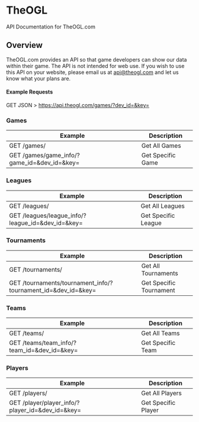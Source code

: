 # TheOGL
API Documentation for TheOGL.com

## Overview

TheOGL.com provides an API so that game developers can show our data within their game. The API is not intended for web use. If you wish to use this API on your website, please email us at api@theogl.com and let us know what your plans are.

#### Example Requests

GET JSON > https://api.theogl.com/games/?dev_id=&key=

### Games

| Example | Description |
| ---- | --------------- |
| GET /games/ | Get All Games |
| GET /games/game_info/?game_id=&dev_id=&key= | Get Specific Game |

### Leagues

| Example | Description |
| ---- | --------------- |
| GET /leagues/ | Get All Leagues |
| GET /leagues/league_info/?league_id=&dev_id=&key= | Get Specific League |

### Tournaments

| Example | Description |
| ---- | --------------- |
| GET /tournaments/ | Get All Tournaments |
| GET /tournaments/tournament_info/?tournament_id=&dev_id=&key= | Get Specific Tournament |

### Teams

| Example | Description |
| ---- | --------------- |
| GET /teams/ | Get All Teams |
| GET /teams/team_info/?team_id=&dev_id=&key= | Get Specific Team |

### Players

| Example | Description |
| ---- | --------------- |
| GET /players/ | Get All Players |
| GET /player/player_info/?player_id=&dev_id=&key= | Get Specific Player |
